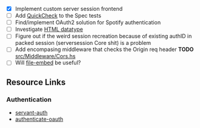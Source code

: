 - [x] Implement custom server session frontend
- [ ] Add [QuickCheck](https://hackage.haskell.org/package/servant-quickcheck-0.0.2.2/docs/Servant-QuickCheck.html)
to the Spec tests
- [ ] Find/implement OAuth2 solution for Spotify authentication
- [ ] Investigate [HTML datatype](https://github.com/haskell-servant/servant-lucid/blob/master/src/Servant/HTML/Lucid.hs)
- [ ] Figure out if the weird session recreation because of existing authID in
packed session (serversession Core shit) is a problem
- [ ] Add encompasing middleware that checks the Origin req header __TODO__ [src/Middleware/Cors.hs](src/Middleware/Cors.hs)
- [ ] Will [file-embed](https://hackage.haskell.org/package/file-embed) be useful?

## Resource Links

### Authentication

- [servant-auth](https://github.com/plow-technologies/servant-auth)
- [authenticate-oauth](https://www.stackage.org/package/authenticate-oauth)

